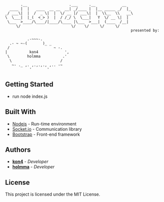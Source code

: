 ```

       .__                   .___     .__            __   
  ____ |  |   ____  __ __  __| _/____ |  |__ _____ _/  |_ 
_/ ___\|  |  /  _ \|  |  \/ __ |/ ___\|  |  \\__  \\   __\
\  \___|  |_(  <_> )  |  / /_/ \  \___|   Y  \/ __ \|  |  
 \___  >____/\____/|____/\____ |\___  >___|  (____  /__|  
     \/                       \/    \/     \/     \/      
                                                         presented by:

          .-~~~-.
  .- ~ ~-(       )_ _
 /                    ~ -.
|          kon4            ',
 \        holmma          .'
  \                      /
   ~- ._ ,. ,.,.,., ,.. -~
           '       '        
```

## Getting Started

* run node index.js

## Built With

* [Nodejs](https://nodejs.org/) - Run-time environment
* [Socket.io](https://socket.io) - Communication library
* [Bootstrap](https://getbootstrap.com/) - Front-end framework

## Authors

* **[kon4](https://github.com/eightfour)** - *Developer*
* **[holmma](https://github.com/holmma)** - *Developer*

## License

This project is licensed under the MIT License.